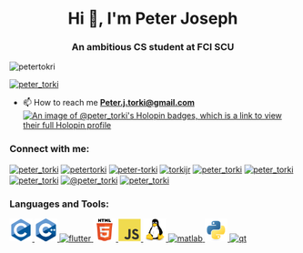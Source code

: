 <h1 align="center">Hi 👋, I'm Peter Joseph</h1>
<h3 align="center">An ambitious CS student at FCI SCU </h3>

<p align="left"> <img src="https://komarev.com/ghpvc/?username=petertokri&label=Profile%20views&color=0e75b6&style=flat" alt="petertokri" /> </p>

<p align="left"> <a href="https://twitter.com/peter_torki" target="blank"><img src="https://img.shields.io/twitter/follow/peter_torki?logo=twitter&style=for-the-badge" alt="peter_torki" /></a> </p>

- 📫 How to reach me **Peter.j.torki@gmail.com**
[![An image of @peter_torki's Holopin badges, which is a link to view their full Holopin profile](https://holopin.me/peter_torki)](https://holopin.io/@peter_torki)
<h3 align="left">Connect with me:</h3>
<p align="left">
<a href="https://twitter.com/peter_torki" target="blank"><img align="center" src="https://raw.githubusercontent.com/rahuldkjain/github-profile-readme-generator/master/src/images/icons/Social/twitter.svg" alt="peter_torki" height="30" width="40" /></a>
<a href="https://linkedin.com/in/petertorki" target="blank"><img align="center" src="https://raw.githubusercontent.com/rahuldkjain/github-profile-readme-generator/master/src/images/icons/Social/linked-in-alt.svg" alt="petertorki" height="30" width="40" /></a>
<a href="https://stackoverflow.com/users/peter-torki" target="blank"><img align="center" src="https://raw.githubusercontent.com/rahuldkjain/github-profile-readme-generator/master/src/images/icons/Social/stack-overflow.svg" alt="peter-torki" height="30" width="40" /></a>
<a href="https://fb.com/torkijr" target="blank"><img align="center" src="https://raw.githubusercontent.com/rahuldkjain/github-profile-readme-generator/master/src/images/icons/Social/facebook.svg" alt="torkijr" height="30" width="40" /></a>
<a href="https://instagram.com/peter_torki" target="blank"><img align="center" src="https://raw.githubusercontent.com/rahuldkjain/github-profile-readme-generator/master/src/images/icons/Social/instagram.svg" alt="peter_torki" height="30" width="40" /></a>
<a href="https://www.codechef.com/users/peter_torki" target="blank"><img align="center" src="https://cdn.jsdelivr.net/npm/simple-icons@3.1.0/icons/codechef.svg" alt="peter_torki" height="30" width="40" /></a>
<a href="https://www.hackerrank.com/peter_torki" target="blank"><img align="center" src="https://raw.githubusercontent.com/rahuldkjain/github-profile-readme-generator/master/src/images/icons/Social/hackerrank.svg" alt="peter_torki" height="30" width="40" /></a>
<a href="https://codeforces.com/profile/@peter_torki" target="blank"><img align="center" src="https://raw.githubusercontent.com/rahuldkjain/github-profile-readme-generator/master/src/images/icons/Social/codeforces.svg" alt="@peter_torki" height="30" width="40" /></a>
<a href="https://www.leetcode.com/peter_torki" target="blank"><img align="center" src="https://raw.githubusercontent.com/rahuldkjain/github-profile-readme-generator/master/src/images/icons/Social/leet-code.svg" alt="peter_torki" height="30" width="40" /></a>
</p>

<h3 align="left">Languages and Tools:</h3>
<p align="left"> <a href="https://www.cprogramming.com/" target="_blank" rel="noreferrer"> <img src="https://raw.githubusercontent.com/devicons/devicon/master/icons/c/c-original.svg" alt="c" width="40" height="40"/> </a> <a href="https://www.w3schools.com/cpp/" target="_blank" rel="noreferrer"> <img src="https://raw.githubusercontent.com/devicons/devicon/master/icons/cplusplus/cplusplus-original.svg" alt="cplusplus" width="40" height="40"/> </a> <a href="https://flutter.dev" target="_blank" rel="noreferrer"> <img src="https://www.vectorlogo.zone/logos/flutterio/flutterio-icon.svg" alt="flutter" width="40" height="40"/> </a> <a href="https://www.w3.org/html/" target="_blank" rel="noreferrer"> <img src="https://raw.githubusercontent.com/devicons/devicon/master/icons/html5/html5-original-wordmark.svg" alt="html5" width="40" height="40"/> </a> <a href="https://developer.mozilla.org/en-US/docs/Web/JavaScript" target="_blank" rel="noreferrer"> <img src="https://raw.githubusercontent.com/devicons/devicon/master/icons/javascript/javascript-original.svg" alt="javascript" width="40" height="40"/> </a> <a href="https://www.linux.org/" target="_blank" rel="noreferrer"> <img src="https://raw.githubusercontent.com/devicons/devicon/master/icons/linux/linux-original.svg" alt="linux" width="40" height="40"/> </a> <a href="https://www.mathworks.com/" target="_blank" rel="noreferrer"> <img src="https://upload.wikimedia.org/wikipedia/commons/2/21/Matlab_Logo.png" alt="matlab" width="40" height="40"/> </a> <a href="https://www.python.org" target="_blank" rel="noreferrer"> <img src="https://raw.githubusercontent.com/devicons/devicon/master/icons/python/python-original.svg" alt="python" width="40" height="40"/> </a> <a href="https://www.qt.io/" target="_blank" rel="noreferrer"> <img src="https://upload.wikimedia.org/wikipedia/commons/0/0b/Qt_logo_2016.svg" alt="qt" width="40" height="40"/> </a> </p>

